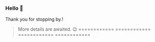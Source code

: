 ### Hello  👋
Thank you for stopping by.!
<!---
- 🔭 I’m currently working on Angular 
- 🌱 I’m currently learning React
- 👯 I’m looking to collaborate on github-readme-stats by Anurag Hazra
- 🤔 I’m looking for help with ...
- 💬 Ask me about ...
- 📫 How to reach me: you can reachme anywhere @masoodbinmohammad
- 😄 Pronouns: ...
- ⚡ Fun fact: ...
-->
> More details are awaited. :wink:
============
============
============
============
